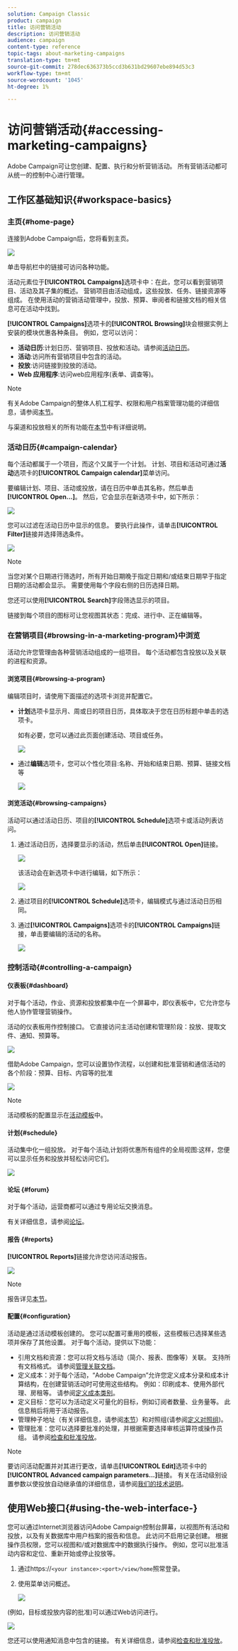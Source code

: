 ```yaml
---
solution: Campaign Classic
product: campaign
title: 访问营销活动
description: 访问营销活动
audience: campaign
content-type: reference
topic-tags: about-marketing-campaigns
translation-type: tm+mt
source-git-commit: 278dec636373b5ccd3b631bd29607ebe894d53c3
workflow-type: tm+mt
source-wordcount: '1045'
ht-degree: 1%

---
```



# 访问营销活动{#accessing-marketing-campaigns}

Adobe Campaign可让您创建、配置、执行和分析营销活动。 所有营销活动都可从统一的控制中心进行管理。

## 工作区基础知识{#workspace-basics}

### 主页{#home-page}

连接到Adobe Campaign后，您将看到主页。

![](assets/campaign_global_view.png)

单击导航栏中的链接可访问各种功能。

活动元素位于&#x200B;**[!UICONTROL Campaigns]**&#x200B;选项卡中：在此，您可以看到营销项目、活动及其子集的概述。 营销项目由活动组成，这些投放、任务、链接资源等组成。 在使用活动的营销活动管理中，投放、预算、审阅者和链接文档的相关信息可在活动中找到。

**[!UICONTROL Campaigns]**&#x200B;选项卡的&#x200B;**[!UICONTROL Browsing]**&#x200B;块会根据实例上安装的模块优惠各种条目。 例如，您可以访问：

* **活动日历**:计划日历、营销项目、投放和活动。请参阅[活动日历](#campaign-calendar)。
* **活动**:访问所有营销项目中包含的活动。
* **投放**:访问链接到投放的活动。
* **Web 应用程序**:访问web应用程序(表单、调查等)。

>[!NOTE]
>
>有关Adobe Campaign的整体人机工程学、权限和用户档案管理功能的详细信息，请参阅[本节](../../platform/using/adobe-campaign-workspace.md)。
>
>与渠道和投放相关的所有功能在[本节](../../delivery/using/steps-about-delivery-creation-steps.md)中有详细说明。

### 活动日历{#campaign-calendar}

每个活动都属于一个项目，而这个又属于一个计划。 计划、项目和活动可通过&#x200B;**活动**&#x200B;选项卡的&#x200B;**[!UICONTROL Campaign calendar]**&#x200B;菜单访问。

要编辑计划、项目、活动或投放，请在日历中单击其名称，然后单击&#x200B;**[!UICONTROL Open...]**。 然后，它会显示在新选项卡中，如下所示：

![](assets/d_ncs_user_interface_hierar.png)

您可以过滤在活动日历中显示的信息。 要执行此操作，请单击&#x200B;**[!UICONTROL Filter]**&#x200B;链接并选择筛选条件。

![](assets/campaign_planning_filter.png)

>[!NOTE]
>
>当您对某个日期进行筛选时，所有开始日期晚于指定日期和/或结束日期早于指定日期的活动都会显示。 需要使用每个字段右侧的日历选择日期。

您还可以使用&#x200B;**[!UICONTROL Search]**&#x200B;字段筛选显示的项目。

链接到每个项目的图标可让您视图其状态：完成、进行中、正在编辑等。

### 在营销项目{#browsing-in-a-marketing-program}中浏览

活动允许您管理由各种营销活动组成的一组项目。 每个活动都包含投放以及关联的进程和资源。

#### 浏览项目{#browsing-a-program}

编辑项目时，请使用下面描述的选项卡浏览并配置它。

* **计划**&#x200B;选项卡显示月、周或日的项目日历，具体取决于您在日历标题中单击的选项卡。

   如有必要，您可以通过此页面创建活动、项目或任务。

   ![](assets/s_ncs_user_interface_campaign02.png)

* 通过&#x200B;**编辑**&#x200B;选项卡，您可以个性化项目:名称、开始和结束日期、预算、链接文档等

   ![](assets/s_ncs_user_interface_campaign05.png)

#### 浏览活动{#browsing-campaigns}

活动可以通过活动日历、项目的&#x200B;**[!UICONTROL Schedule]**&#x200B;选项卡或活动列表访问。

1. 通过活动日历，选择要显示的活动，然后单击&#x200B;**[!UICONTROL Open]**&#x200B;链接。

   ![](assets/campaign_planning_edit_op.png)

   该活动会在新选项卡中进行编辑，如下所示：

   ![](assets/campaign_op_edit.png)

1. 通过项目的&#x200B;**[!UICONTROL Schedule]**&#x200B;选项卡，编辑模式与通过活动日历相同。
1. 通过&#x200B;**[!UICONTROL Campaigns]**&#x200B;选项卡的&#x200B;**[!UICONTROL Campaigns]**&#x200B;链接，单击要编辑的活动的名称。

   ![](assets/campaign_edit_from_list.png)

### 控制活动{#controlling-a-campaign}

#### 仪表板{#dashboard}

对于每个活动，作业、资源和投放都集中在一个屏幕中，即仪表板中，它允许您与他人协作管理营销操作。

活动的仪表板用作控制接口。 它直接访问主活动创建和管理阶段：投放、提取文件、通知、预算等。

![](assets/s_ncs_user_op_board_start_del.png)

借助Adobe Campaign，您可以设置协作流程，以创建和批准营销和通信活动的各个阶段：预算、目标、内容等的批准

![](assets/s_ncs_user_op_board_validate.png)

>[!NOTE]
>
>活动模板的配置显示在[活动模板](../../campaign/using/marketing-campaign-templates.md#campaign-templates)中。

#### 计划{#schedule}

活动集中化一组投放。 对于每个活动,计划将优惠所有组件的全局视图:这样，您便可以显示任务和投放并轻松访问它们。

![](assets/campaign_planning_tab.png)

#### 论坛 {#forum}

对于每个活动，运营商都可以通过专用论坛交换消息。

有关详细信息，请参阅[论坛](../../campaign/using/discussion-forums.md)。

#### 报告 {#reports}

**[!UICONTROL Reports]**&#x200B;链接允许您访问活动报告。

![](assets/campaign_reporting_tab.png)

>[!NOTE]
>
>报告详见[本节](../../reporting/using/about-adobe-campaign-reporting-tools.md)。

#### 配置{#configuration}

活动是通过活动模板创建的。 您可以配置可重用的模板，这些模板已选择某些选项并保存了其他设置。 对于每个活动，提供以下功能：

* 引用文档和资源：您可以将文档与活动（简介、报表、图像等）关联。 支持所有文档格式。 请参阅[管理关联文档](../../campaign/using/marketing-campaign-deliveries.md#managing-associated-documents)。
* 定义成本：对于每个活动，“Adobe Campaign”允许您定义成本分录和成本计算结构，在创建营销活动时可使用这些结构。 例如：印刷成本、使用外部代理、房租等。 请参阅[定义成本类别](../../campaign/using/providers--stocks-and-budgets.md#defining-cost-categories)。
* 定义目标：您可以为活动定义可量化的目标，例如订阅者数量、业务量等。 此信息稍后将用于活动报告。
* 管理种子地址（有关详细信息，请参阅[本节](../../delivery/using/about-seed-addresses.md)）和对照组(请参阅[定义对照组](../../campaign/using/marketing-campaign-deliveries.md#defining-a-control-group))。
* 管理批准：您可以选择要批准的处理，并根据需要选择审核运算符或操作员组。 请参阅[检查和批准投放](../../campaign/using/marketing-campaign-approval.md#checking-and-approving-deliveries)。

>[!NOTE]
>
>要访问活动配置并对其进行更改，请单击&#x200B;**[!UICONTROL Edit]**&#x200B;选项卡中的&#x200B;**[!UICONTROL Advanced campaign parameters...]**&#x200B;链接。 有关在活动级别设置参数以使投放自动继承值的详细信息，请参阅[我们的技术说明](https://helpx.adobe.com/campaign/kb/simplifying-campaign-management-acc.html#Setparametersatthecampaignlevelsodeliveriesinheritvaluesautomatically)。

## 使用Web接口{#using-the-web-interface-}

您可以通过Internet浏览器访问Adobe Campaign控制台屏幕，以视图所有活动和投放，以及有关数据库中用户档案的报告和信息。 此访问不启用记录创建。 根据操作员权限，您可以视图和/或对数据库中的数据执行操作。 例如，您可以批准活动内容和定位、重新开始或停止投放等。

1. 通过https://`<your instance>:<port>/view/home`照常登录。
1. 使用菜单访问概述。

   ![](assets/s_ncs_user_interface_web_campaign_01.png)

(例如，目标或投放内容的批准)可以通过Web访问进行。

![](assets/campaign_web_interface_validation.png)

您还可以使用通知消息中包含的链接。 有关详细信息，请参阅[检查和批准投放](../../campaign/using/marketing-campaign-approval.md#checking-and-approving-deliveries)。
